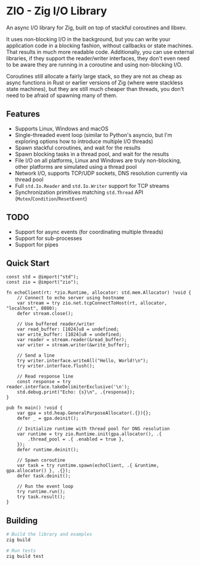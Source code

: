 # ZIO - Zig I/O Library

An async I/O library for Zig, built on top of stackful coroutines and libxev.

It uses non-blocking I/O in the background, but you can write your application code
in a blocking fashion, without callbacks or state machines. That results in much
more readable code. Additionally, you can use external libraries, if they support
the reader/writer interfaces, they don't even need to be aware they are running
in a coroutine and using non-blocking I/O.

Coroutines still allocate a fairly large stack, so they are not as cheap as
async functions in Rust or earlier versions of Zig (where were stackless state machines),
but they are still much cheaper than threads, you don't need to be afraid of
spawning many of them.

## Features

- Supports Linux, Windows and macOS
- Single-threaded event loop (similar to Python's asyncio, but I'm exploring options how to introduce multiple I/O threads)
- Spawn stackful coroutines, and wait for the results
- Spawn blocking tasks in a thread pool, and wait for the results
- File I/O on all platforms, Linux and Windows are truly non-blocking, other platforms are simulated using a thread pool
- Network I/O, supports TCP/UDP sockets, DNS resolution currently via thread pool
- Full `std.Io.Reader` and `std.Io.Writer` support for TCP streams
- Synchronization primitives matching `std.Thread` API (`Mutex`/`Condition`/`ResetEvent`)

## TODO

- Support for async events (for coordinating multiple threads)
- Support for sub-processes
- Support for pipes

## Quick Start

```zig
const std = @import("std");
const zio = @import("zio");

fn echoClient(rt: *zio.Runtime, allocator: std.mem.Allocator) !void {
    // Connect to echo server using hostname
    var stream = try zio.net.tcpConnectToHost(rt, allocator, "localhost", 8080);
    defer stream.close();

    // Use buffered reader/writer
    var read_buffer: [1024]u8 = undefined;
    var write_buffer: [1024]u8 = undefined;
    var reader = stream.reader(&read_buffer);
    var writer = stream.writer(&write_buffer);

    // Send a line
    try writer.interface.writeAll("Hello, World!\n");
    try writer.interface.flush();

    // Read response line
    const response = try reader.interface.takeDelimiterExclusive('\n');
    std.debug.print("Echo: {s}\n", .{response});
}

pub fn main() !void {
    var gpa = std.heap.GeneralPurposeAllocator(.{}){};
    defer _ = gpa.deinit();

    // Initialize runtime with thread pool for DNS resolution
    var runtime = try zio.Runtime.init(gpa.allocator(), .{
        .thread_pool = .{ .enabled = true },
    });
    defer runtime.deinit();

    // Spawn coroutine
    var task = try runtime.spawn(echoClient, .{ &runtime, gpa.allocator() }, .{});
    defer task.deinit();

    // Run the event loop
    try runtime.run();
    try task.result();
}
```

## Building

```bash
# Build the library and examples
zig build

# Run tests
zig build test
```

